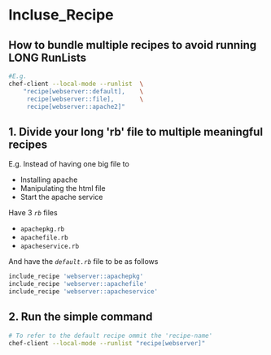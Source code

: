# Incluse_Recipe

## How to bundle multiple recipes to avoid running LONG RunLists

```bash
#E.g.
chef-client --local-mode --runlist  \
    "recipe[webserver::default],    \
     recipe[webserver::file],       \
     recipe[webserver::apache2]"
```

## 1. Divide your **long** 'rb' file to multiple **meaningful** recipes

E.g.
Instead of having one big file to

- Installing apache
- Manipulating the html file
- Start the apache service

Have 3 _`rb`_ files

- `apachepkg.rb`
- `apachefile.rb`
- `apacheservice.rb`

And have the _`default.rb`_ file to be as follows

```ruby
include_recipe 'webserver::apachepkg'
include_recipe 'webserver::apachefile'
include_recipe 'webserver::apacheservice'
```

## 2. Run the simple command

```bash
# To refer to the default recipe ommit the 'recipe-name'
chef-client --local-mode --runlist "recipe[webserver]"
```
